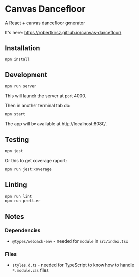 # Canvas Dancefloor

A React + canvas dancefloor generator

It's here: https://robertkirsz.github.io/canvas-dancefloor/

## Installation

```bash
npm install
```

## Development

```bash
npm run server
```

This will launch the server at port 4000.

Then in another terminal tab do:

```bash
npm start
```

The app will be available at http://localhost:8080/.

## Testing

```bash
npm jest
```

Or this to get coverage raport:

```bash
npm run jest:coverage
```

## Linting

```bash
npm run lint
npm run prettier
```

## Notes

### Dependencies

- `@types/webpack-env` - needed for `module` in `src/index.tsx`

### Files

- `styles.d.ts` - needed for TypeScript to know how to handle `*.module.css` files
